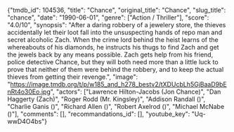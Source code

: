 {"tmdb_id": 104536, "title": "Chance", "original_title": "Chance", "slug_title": "chance", "date": "1990-06-01", "genre": ["Action / Thriller"], "score": "4.0/10", "synopsis": "After a daring robbery of a jewelery store, the thieves accidentally let their loot fall into the unsuspecting hands of repo man and secret alcoholic Zach. When the crime lord behind the heist learns of the whereabouts of his diamonds, he instructs his thugs to find Zach and get the jewels back by any means possible. Zach gets help from his friend, police detective Chance, but they will both need more than a little luck to prove that neither of them were behind the robbery, and to keep the actual thieves from getting their revenge.", "image": "https://image.tmdb.org/t/p/w185_and_h278_bestv2/tXDUcbLh5GjBaaD9bEnRt4o30Eo.jpg", "actors": ["Lawrence Hilton-Jacobs (Jon Chance)", "Dan Haggerty (Zach)", "Roger Rodd (Mr. Kingsley)", "Addison Randall ()", "Charlie Ganis ()", "Richard Allen ()", "Robert Axelrod ()", "Michael McNabe ()"], "comments": [], "recommandations_id": [], "youtube_key": "Uq-wwD4O4bs"}